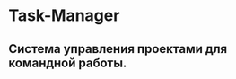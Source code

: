 Task-Manager
============

Система управления проектами для командной работы.
--------------------------------------------------
